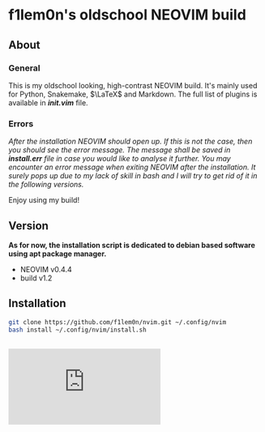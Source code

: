# f1lem0n's oldschool NEOVIM build

## About

### General

This is my oldschool looking, high-contrast NEOVIM build.
It's mainly used for Python, Snakemake, $\LaTeX$ and Markdown.
The full list of plugins is available in ***init.vim*** file.

### Errors

*After the installation NEOVIM should open up.
If this is not the case, then you should see the error message.
The message shall be saved in **install.err** file in case
you would like to analyse it further.
You may encounter an error message when exiting NEOVIM after
the installation. It surely pops up due to my lack of skill
in bash and I will try to get rid of it in the following versions.*

Enjoy using my build!

## Version

**As for now, the installation script is dedicated to debian 
based software using apt package manager.**

- NEOVIM v0.4.4
- build v1.2

## Installation

```bash
git clone https://github.com/f1lem0n/nvim.git ~/.config/nvim
bash install ~/.config/nvim/install.sh
```
## ![Changelog](https://github.com/f1lem0n/nvim/blob/main/changelog.md)

